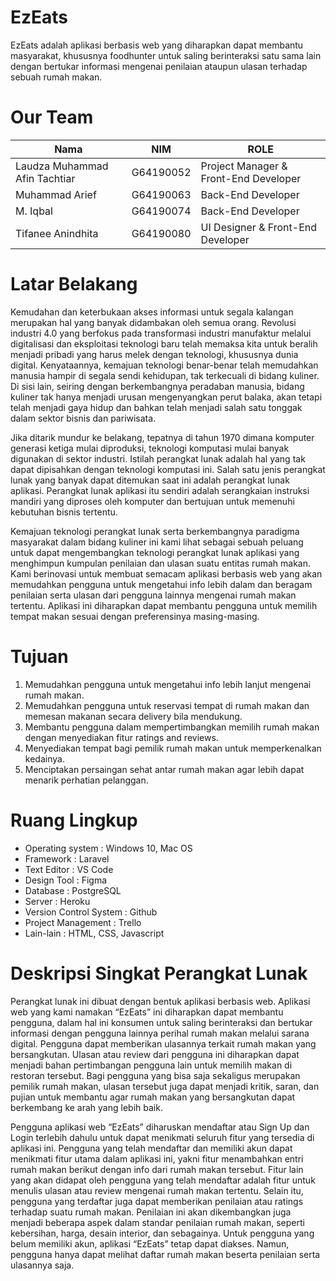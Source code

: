 # EzEats
EzEats adalah aplikasi berbasis web yang diharapkan dapat membantu masyarakat, khususnya foodhunter untuk saling berinteraksi satu sama lain dengan bertukar informasi mengenai penilaian ataupun ulasan terhadap sebuah rumah makan.

# Our Team
| Nama                            | NIM       | ROLE                                  |
| ------------------------------- | --------- | ------------------------------------- |
| Laudza Muhammad Afin Tachtiar   | G64190052 | Project Manager & Front-End Developer |
| Muhammad Arief                  | G64190063 | Back-End Developer                    |
| M. Iqbal                        | G64190074 | Back-End Developer                    |
| Tifanee Anindhita               | G64190080 | UI Designer & Front-End Developer     |

# Latar Belakang
Kemudahan dan keterbukaan akses informasi untuk segala kalangan merupakan hal yang banyak didambakan oleh semua orang. Revolusi industri 4.0 yang berfokus pada transformasi industri manufaktur melalui digitalisasi dan eksploitasi teknologi baru telah memaksa kita untuk beralih menjadi pribadi yang harus melek dengan teknologi, khususnya dunia digital. Kenyataannya, kemajuan teknologi benar-benar telah memudahkan manusia hampir di segala sendi kehidupan, tak terkecuali di bidang kuliner. Di sisi lain, seiring dengan berkembangnya peradaban manusia, bidang kuliner tak hanya menjadi urusan mengenyangkan perut balaka, akan tetapi telah menjadi gaya hidup dan bahkan telah menjadi salah satu tonggak dalam sektor bisnis dan pariwisata.

Jika ditarik mundur ke belakang, tepatnya di tahun 1970 dimana komputer generasi ketiga mulai diproduksi, teknologi komputasi mulai banyak digunakan di sektor industri. Istilah perangkat lunak adalah hal yang tak dapat dipisahkan dengan teknologi komputasi ini. Salah satu jenis perangkat lunak yang banyak dapat ditemukan saat ini adalah perangkat lunak aplikasi. Perangkat lunak aplikasi itu sendiri adalah serangkaian instruksi mandiri yang diproses oleh komputer dan bertujuan untuk memenuhi kebutuhan bisnis tertentu.

Kemajuan teknologi perangkat lunak serta berkembangnya paradigma masyarakat dalam bidang kuliner ini kami lihat sebagai sebuah peluang untuk dapat mengembangkan teknologi perangkat lunak aplikasi yang menghimpun kumpulan penilaian dan ulasan suatu entitas rumah makan. Kami berinovasi untuk membuat semacam aplikasi berbasis web yang akan memudahkan pengguna untuk mengetahui info lebih dalam dan beragam penilaian serta ulasan dari pengguna lainnya mengenai rumah makan tertentu. Aplikasi ini diharapkan dapat membantu pengguna untuk memilih tempat makan sesuai dengan preferensinya masing-masing.

# Tujuan
1. Memudahkan pengguna untuk mengetahui info lebih lanjut mengenai rumah makan.
2. Memudahkan pengguna untuk reservasi tempat di rumah makan dan memesan makanan secara delivery bila mendukung.
3. Membantu pengguna dalam mempertimbangkan memilih rumah makan dengan menyediakan fitur ratings and reviews.
4. Menyediakan tempat bagi pemilik rumah makan untuk memperkenalkan kedainya.
5. Menciptakan persaingan sehat antar rumah makan agar lebih dapat menarik perhatian pelanggan.

# Ruang Lingkup
* Operating system : Windows 10, Mac OS 
* Framework : Laravel
* Text Editor : VS Code
* Design Tool : Figma
* Database : PostgreSQL
* Server : Heroku
* Version Control System : Github
* Project Management : Trello
* Lain-lain : HTML, CSS, Javascript

# Deskripsi Singkat Perangkat Lunak
Perangkat lunak ini dibuat dengan bentuk aplikasi berbasis web. Aplikasi web yang kami namakan “EzEats” ini diharapkan dapat membantu pengguna, dalam hal ini konsumen untuk saling berinteraksi dan bertukar informasi dengan pengguna lainnya perihal rumah makan melalui sarana digital. Pengguna dapat memberikan ulasannya terkait rumah makan yang bersangkutan. Ulasan atau review dari pengguna ini diharapkan dapat menjadi bahan pertimbangan pengguna lain untuk memilih makan di restoran tersebut. Bagi pengguna yang bisa saja sekaligus merupakan pemilik rumah makan, ulasan tersebut juga dapat menjadi kritik, saran, dan pujian untuk membantu agar rumah makan yang bersangkutan dapat berkembang ke arah yang lebih baik.

Pengguna aplikasi web “EzEats” diharuskan mendaftar atau Sign Up dan Login terlebih dahulu untuk dapat menikmati seluruh fitur yang tersedia di aplikasi ini. Pengguna yang telah mendaftar dan memiliki akun dapat menikmati fitur utama dalam aplikasi ini, yakni fitur menambahkan entri rumah makan berikut dengan info dari rumah makan tersebut. Fitur lain yang akan didapat oleh pengguna yang telah mendaftar adalah fitur untuk menulis ulasan atau review mengenai rumah makan tertentu. Selain itu, pengguna yang terdaftar juga dapat memberikan penilaian atau ratings terhadap suatu rumah makan.  Penilaian ini akan dikembangkan juga menjadi beberapa aspek dalam standar penilaian rumah makan, seperti kebersihan, harga, desain interior, dan sebagainya. Untuk pengguna yang belum memiliki akun, aplikasi “EzEats” tetap dapat diakses. Namun, pengguna hanya dapat melihat daftar rumah makan beserta penilaian serta ulasannya saja.



